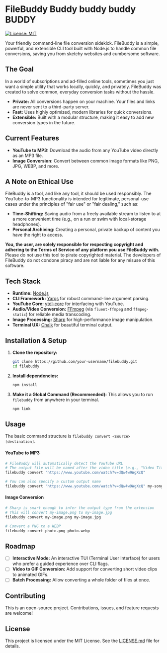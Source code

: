 # FileBuddy Buddy buddy buddy  BUDDY

[![License: MIT](https://img.shields.io/badge/License-MIT-yellow.svg)](https://opensource.org/licenses/MIT)

Your friendly command-line file conversion sidekick. FileBuddy is a simple, powerful, and extensible CLI tool built with Node.js to handle common file conversions, saving you from sketchy websites and cumbersome software.

## The Goal

In a world of subscriptions and ad-filled online tools, sometimes you just want a simple utility that works locally, quickly, and privately. FileBuddy was created to solve common, everyday conversion tasks without the hassle.

-   **Private:** All conversions happen on your machine. Your files and links are never sent to a third-party server.
-   **Fast:** Uses highly optimized, modern libraries for quick conversions.
-   **Extensible:** Built with a modular structure, making it easy to add new conversion types in the future.

## Current Features

-   **YouTube to MP3:** Download the audio from any YouTube video directly as an MP3 file.
-   **Image Conversion:** Convert between common image formats like PNG, JPG, WEBP, and more.

## A Note on Ethical Use

FileBuddy is a tool, and like any tool, it should be used responsibly. The YouTube-to-MP3 functionality is intended for legitimate, personal-use cases under the principles of "fair use" or "fair dealing," such as:

-   **Time-Shifting:** Saving audio from a freely available stream to listen to at a more convenient time (e.g., on a run or swim with local-storage headphones).
-   **Personal Archiving:** Creating a personal, private backup of content you have the right to access.

**You, the user, are solely responsible for respecting copyright and adhering to the Terms of Service of any platform you use FileBuddy with.** Please do not use this tool to pirate copyrighted material. The developers of FileBuddy do not condone piracy and are not liable for any misuse of this software.

## Tech Stack

-   **Runtime:** [Node.js](https://nodejs.org/)
-   **CLI Framework:** [Yargs](https://yargs.js.org/) for robust command-line argument parsing.
-   **YouTube Core:** [ytdl-core](https://github.com/fent/node-ytdl-core) for interfacing with YouTube.
-   **Audio/Video Conversion:** [FFmpeg](https://ffmpeg.org/) (via `fluent-ffmpeg` and `ffmpeg-static`) for reliable media transcoding.
-   **Image Processing:** [Sharp](https://sharp.pixelplumbing.com/) for high-performance image manipulation.
-   **Terminal UX:** [Chalk](https://github.com/chalk/chalk) for beautiful terminal output.

## Installation & Setup

1.  **Clone the repository:**
    ```bash
    git clone https://github.com/your-username/filebuddy.git
    cd filebuddy
    ```

2.  **Install dependencies:**
    ```bash
    npm install
    ```

3.  **Make it a Global Command (Recommended):**
    This allows you to run `filebuddy` from anywhere in your terminal.
    ```bash
    npm link
    ```

## Usage

The basic command structure is `filebuddy convert <source> [destination]`.

#### YouTube to MP3

```bash
# FileBuddy will automatically detect the YouTube URL
# The output file will be named after the video title (e.g., "Video Title.mp3")
filebuddy convert "https://www.youtube.com/watch?v=dQw4w9WgXcQ"

# You can also specify a custom output name
filebuddy convert "https://www.youtube.com/watch?v=dQw4w9WgXcQ" my-song.mp3
```

#### Image Conversion

```bash
# Sharp is smart enough to infer the output type from the extension
# This will convert my-image.png to my-image.jpg
filebuddy convert my-image.png my-image.jpg

# Convert a PNG to a WEBP
filebuddy convert photo.png photo.webp
```

## Roadmap

-   [ ] **Interactive Mode:** An interactive TUI (Terminal User Interface) for users who prefer a guided experience over CLI flags.
-   [ ] **Video to GIF Conversion:** Add support for converting short video clips to animated GIFs.
-   [ ] **Batch Processing:** Allow converting a whole folder of files at once.

## Contributing

This is an open-source project. Contributions, issues, and feature requests are welcome!

## License

This project is licensed under the MIT License. See the [LICENSE.md](LICENSE.md) file for details.